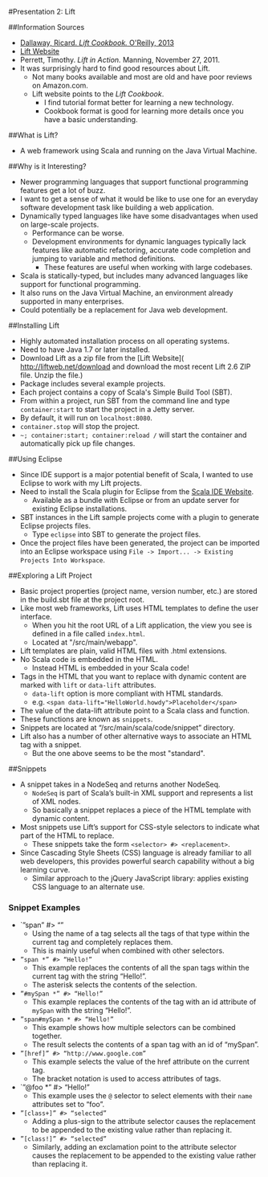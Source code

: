 #Presentation 2: Lift

##Information Sources

* [Dallaway, Ricard. *Lift Cookbook.* O'Reilly, 2013](http://chimera.labs.oreilly.com/books/1234000000030/index.html)
* [Lift Website](http://liftweb.net/)
* Perrett, Timothy. *Lift in Action.* Manning, November 27, 2011.
* It was surprisingly hard to find good resources about Lift.
    * Not many books available and most are old and have poor reviews on Amazon.com.
    * Lift website points to the *Lift Cookbook*.
        * I find tutorial format better for learning a new technology.
        * Cookbook format is good for learning more details once you have a basic understanding.

##What is Lift?

* A web framework using Scala and running on the Java Virtual Machine.

##Why is it Interesting?

* Newer programming languages that support functional programming features get a lot of buzz.
* I want to get a sense of what it would be like to use one for an everyday software development task like building a web application.
* Dynamically typed languages like have some disadvantages when used on large-scale projects.
    * Performance can be worse.
    * Development environments for dynamic languages typically lack features like automatic refactoring, accurate code completion and jumping to variable and method definitions.
        * These features are useful when working with large codebases.
* Scala is statically-typed, but includes many advanced languages like support for functional programming.
* It also runs on the Java Virtual Machine, an environment already supported in many enterprises.
* Could potentially be a replacement for Java web development.

##Installing Lift

* Highly automated installation process on all operating systems.
* Need to have Java 1.7 or later installed.
* Download Lift as a zip file from the [Lift Website]( http://liftweb.net/download and download the most recent Lift 2.6 ZIP file.
Unzip the file.)
* Package includes several example projects.
* Each project contains a copy of Scala's Simple Build Tool (SBT).
* From within a project, run SBT from the command line and type `container:start` to start the project in a Jetty server.
* By default, it will run on `localhost:8080`.
* `container.stop` will stop the project.
* `~; container:start; container:reload /` will start the container and automatically pick up file changes.

##Using Eclipse

* Since IDE support is a major potential benefit of Scala, I wanted to use Eclipse to work with my Lift projects.
* Need to install the Scala plugin for Eclipse from the [Scala IDE Website](http://scala-ide.org).
   * Available as a bundle with Eclipse or from an update server for existing Eclipse installations.
* SBT instances in the Lift sample projects come with a plugin to generate Eclipse projects files.
    * Type `eclipse` into SBT to generate the project files.
* Once the project files have been generated, the project can be imported into an Eclipse workspace using `File -> Import... -> Existing Projects Into Workspace`.

##Exploring a Lift Project

* Basic project properties (project name, version number, etc.) are stored in the build.sbt file at the project root.
* Like most web frameworks, Lift uses HTML templates to define the user interface.
    * When you hit the root URL of a Lift application, the view you see is defined in a file called `index.html`.
    * Located at "<project root>/src/main/webapp".
* Lift templates are plain, valid HTML files with .html extensions.
* No Scala code is embedded in the HTML.
    * Instead HTML is embedded in your Scala code!
* Tags in the HTML that you want to replace with dynamic content are marked with `lift` or `data-lift` attributes.
   * `data-lift` option is more compliant with HTML standards.
   * e.g. `<span data-lift="HelloWorld.howdy">Placeholder</span>`
* The value of the data-lift attribute point to a Scala class and function.
* These functions are known as `snippets`.
* Snippets are located at “<project root>/src/main/scala/code/snippet” directory.
* Lift also has a number of other alternative ways to associate an HTML tag with a snippet.
    * But the one above seems to be the most "standard".

##Snippets

* A snippet takes in a NodeSeq and returns another NodeSeq.
    * `NodeSeq` is part of Scala’s built-in XML support and represents a list of XML nodes.
    * So basically a snippet replaces a piece of the HTML template with dynamic content.
* Most snippets use Lift’s support for CSS-style selectors to indicate what part of the HTML to replace.
    * These snippets take the form `<selector> #> <replacement>`.
* Since Cascading Style Sheets (CSS) language is already familiar to all web developers, this provides powerful search capability without a big learning curve.
    * Similar approach to the jQuery JavaScript library: applies existing CSS language to an alternate use.

### Snippet Examples

* `”span” #> “<a></a>”
    * Using the name of a tag selects all the tags of that type within the current tag and completely replaces them.
    * This is mainly useful when combined with other selectors.
* `”span *” #> “Hello!”`
    * This example replaces the contents of all the span tags within the current tag with the string “Hello!”.
    * The asterisk selects the contents of the selection.
* `”#mySpan *” #> “Hello!”`
    * This example replaces the contents of the tag with an id attribute of `mySpan` with the string “Hello!”.
* `”span#mySpan * #> “Hello!”`
    * This example shows how multiple selectors can be combined together.
    * The result selects the contents of a span tag with an id of “mySpan”.
* `”[href]” #> “http://www.google.com”`
    * This example selects the value of the href attribute on the current tag.
    * The bracket notation is used to access attributes of tags.
* `”@foo *” #> “Hello!”
    * This example uses the `@` selector to select elements with their `name` attributes set to “foo”.
* `”[class+]” #> “selected”`
    * Adding a plus-sign to the attribute selector causes the replacement to be appended to the existing value rather than replacing it.
* `”[class!]” #> “selected”`
    * Similarly, adding an exclamation point to the attribute selector causes the replacement to be appended to the existing value rather than replacing it.




